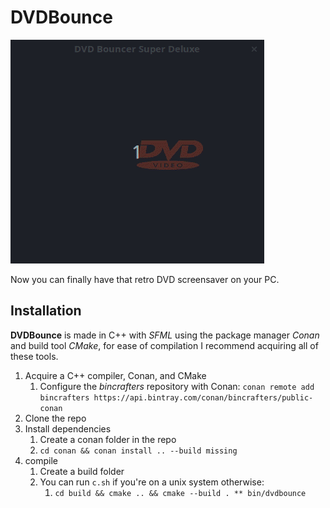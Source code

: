 # DVDBounce

![](video.gif)

Now you can finally have that retro DVD screensaver on your PC.

## Installation

**DVDBounce** is made in C++ with *SFML* using the package manager *Conan* and build tool *CMake*, for ease of compilation I recommend acquiring all of these tools.

1. Acquire a C++ compiler, Conan, and CMake
   1. Configure the *bincrafters* repository with Conan: `conan remote add bincrafters https://api.bintray.com/conan/bincrafters/public-conan`
2. Clone the repo
3. Install dependencies
   1. Create a conan folder in the repo
   2. `cd conan && conan install .. --build missing`
4. compile
   1. Create a build folder
   2. You can run `c.sh` if you're on a unix system otherwise:
      1. `cd build && cmake .. && cmake --build . ** bin/dvdbounce`
